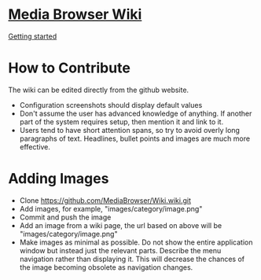 [Media Browser Wiki](https://github.com/MediaBrowser/Wiki/wiki)
====

[Getting started](https://github.com/MediaBrowser/Wiki/wiki)
  
  


How to Contribute
====

The wiki can be edited directly from the github website. 

* Configuration screenshots should display default values
* Don't assume the user has advanced knowledge of anything. If another part of the system requires setup, then mention it and link to it.
* Users tend to have short attention spans, so try to avoid overly long paragraphs of text. Headlines, bullet points and images are much more effective.

Adding Images
====

* Clone https://github.com/MediaBrowser/Wiki.wiki.git
* Add images, for example, "images/category/image.png"
* Commit and push the image
* Add an image from a wiki page, the url based on above will be "images/category/image.png"
* Make images as minimal as possible. Do not show the entire application window but instead just the relevant parts. Describe the menu navigation rather than displaying it. This will decrease the chances of the image becoming obsolete as navigation changes.
